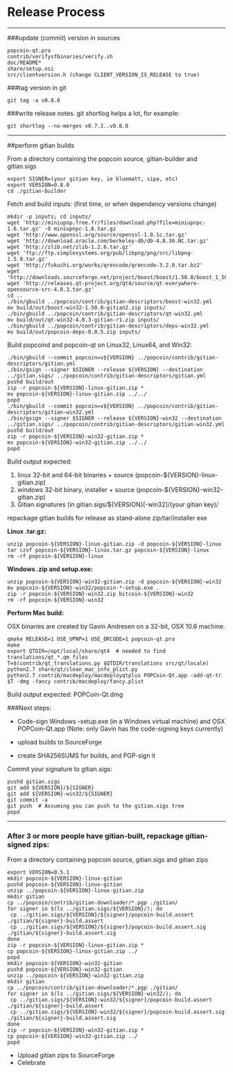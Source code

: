 Release Process
====================

* * *

###update (commit) version in sources


	popcoin-qt.pro
	contrib/verifysfbinaries/verify.sh
	doc/README*
	share/setup.nsi
	src/clientversion.h (change CLIENT_VERSION_IS_RELEASE to true)

###tag version in git

	git tag -a v0.8.0

###write release notes. git shortlog helps a lot, for example:

	git shortlog --no-merges v0.7.2..v0.8.0

* * *

##perform gitian builds

 From a directory containing the popcoin source, gitian-builder and gitian.sigs

	export SIGNER=(your gitian key, ie bluematt, sipa, etc)
	export VERSION=0.8.0
	cd ./gitian-builder

 Fetch and build inputs: (first time, or when dependency versions change)

	mkdir -p inputs; cd inputs/
	wget 'http://miniupnp.free.fr/files/download.php?file=miniupnpc-1.6.tar.gz' -O miniupnpc-1.6.tar.gz
	wget 'http://www.openssl.org/source/openssl-1.0.1c.tar.gz'
	wget 'http://download.oracle.com/berkeley-db/db-4.8.30.NC.tar.gz'
	wget 'http://zlib.net/zlib-1.2.6.tar.gz'
	wget 'ftp://ftp.simplesystems.org/pub/libpng/png/src/libpng-1.5.9.tar.gz'
	wget 'http://fukuchi.org/works/qrencode/qrencode-3.2.0.tar.bz2'
	wget 'http://downloads.sourceforge.net/project/boost/boost/1.50.0/boost_1_50_0.tar.bz2'
	wget 'http://releases.qt-project.org/qt4/source/qt-everywhere-opensource-src-4.8.3.tar.gz'
	cd ..
	./bin/gbuild ../popcoin/contrib/gitian-descriptors/boost-win32.yml
	mv build/out/boost-win32-1.50.0-gitian2.zip inputs/
	./bin/gbuild ../popcoin/contrib/gitian-descriptors/qt-win32.yml
	mv build/out/qt-win32-4.8.3-gitian-r1.zip inputs/
	./bin/gbuild ../popcoin/contrib/gitian-descriptors/deps-win32.yml
	mv build/out/popcoin-deps-0.0.5.zip inputs/

 Build popcoind and popcoin-qt on Linux32, Linux64, and Win32:

	./bin/gbuild --commit popcoin=v${VERSION} ../popcoin/contrib/gitian-descriptors/gitian.yml
	./bin/gsign --signer $SIGNER --release ${VERSION} --destination ../gitian.sigs/ ../popcoin/contrib/gitian-descriptors/gitian.yml
	pushd build/out
	zip -r popcoin-${VERSION}-linux-gitian.zip *
	mv popcoin-${VERSION}-linux-gitian.zip ../../
	popd
	./bin/gbuild --commit popcoin=v${VERSION} ../popcoin/contrib/gitian-descriptors/gitian-win32.yml
	./bin/gsign --signer $SIGNER --release ${VERSION}-win32 --destination ../gitian.sigs/ ../popcoin/contrib/gitian-descriptors/gitian-win32.yml
	pushd build/out
	zip -r popcoin-${VERSION}-win32-gitian.zip *
	mv popcoin-${VERSION}-win32-gitian.zip ../../
	popd

  Build output expected:

  1. linux 32-bit and 64-bit binaries + source (popcoin-${VERSION}-linux-gitian.zip)
  2. windows 32-bit binary, installer + source (popcoin-${VERSION}-win32-gitian.zip)
  3. Gitian signatures (in gitian.sigs/${VERSION}[-win32]/(your gitian key)/

repackage gitian builds for release as stand-alone zip/tar/installer exe

**Linux .tar.gz:**

	unzip popcoin-${VERSION}-linux-gitian.zip -d popcoin-${VERSION}-linux
	tar czvf popcoin-${VERSION}-linux.tar.gz popcoin-${VERSION}-linux
	rm -rf popcoin-${VERSION}-linux

**Windows .zip and setup.exe:**

	unzip popcoin-${VERSION}-win32-gitian.zip -d popcoin-${VERSION}-win32
	mv popcoin-${VERSION}-win32/popcoin-*-setup.exe .
	zip -r popcoin-${VERSION}-win32.zip bitcoin-${VERSION}-win32
	rm -rf popcoin-${VERSION}-win32

**Perform Mac build:**

  OSX binaries are created by Gavin Andresen on a 32-bit, OSX 10.6 machine.

	qmake RELEASE=1 USE_UPNP=1 USE_QRCODE=1 popcoin-qt.pro
	make
	export QTDIR=/opt/local/share/qt4  # needed to find translations/qt_*.qm files
	T=$(contrib/qt_translations.py $QTDIR/translations src/qt/locale)
	python2.7 share/qt/clean_mac_info_plist.py
	python2.7 contrib/macdeploy/macdeployqtplus POPCoin-Qt.app -add-qt-tr $T -dmg -fancy contrib/macdeploy/fancy.plist

 Build output expected: POPCoin-Qt.dmg

###Next steps:

* Code-sign Windows -setup.exe (in a Windows virtual machine) and
  OSX POPCoin-Qt.app (Note: only Gavin has the code-signing keys currently)

* upload builds to SourceForge

* create SHA256SUMS for builds, and PGP-sign it

Commit your signature to gitian.sigs:

	pushd gitian.sigs
	git add ${VERSION}/${SIGNER}
	git add ${VERSION}-win32/${SIGNER}
	git commit -a
	git push  # Assuming you can push to the gitian.sigs tree
	popd

-------------------------------------------------------------------------

### After 3 or more people have gitian-built, repackage gitian-signed zips:

From a directory containing popcoin source, gitian.sigs and gitian zips

	export VERSION=0.5.1
	mkdir popcoin-${VERSION}-linux-gitian
	pushd popcoin-${VERSION}-linux-gitian
	unzip ../popcoin-${VERSION}-linux-gitian.zip
	mkdir gitian
	cp ../popcoin/contrib/gitian-downloader/*.pgp ./gitian/
	for signer in $(ls ../gitian.sigs/${VERSION}/); do
	 cp ../gitian.sigs/${VERSION}/${signer}/popcoin-build.assert ./gitian/${signer}-build.assert
	 cp ../gitian.sigs/${VERSION}/${signer}/popcoin-build.assert.sig ./gitian/${signer}-build.assert.sig
	done
	zip -r popcoin-${VERSION}-linux-gitian.zip *
	cp popcoin-${VERSION}-linux-gitian.zip ../
	popd
	mkdir popcoin-${VERSION}-win32-gitian
	pushd popcoin-${VERSION}-win32-gitian
	unzip ../popcoin-${VERSION}-win32-gitian.zip
	mkdir gitian
	cp ../popcoin/contrib/gitian-downloader/*.pgp ./gitian/
	for signer in $(ls ../gitian.sigs/${VERSION}-win32/); do
	 cp ../gitian.sigs/${VERSION}-win32/${signer}/popcoin-build.assert ./gitian/${signer}-build.assert
	 cp ../gitian.sigs/${VERSION}-win32/${signer}/popcoin-build.assert.sig ./gitian/${signer}-build.assert.sig
	done
	zip -r popcoin-${VERSION}-win32-gitian.zip *
	cp popcoin-${VERSION}-win32-gitian.zip ../
	popd

- Upload gitian zips to SourceForge
- Celebrate

